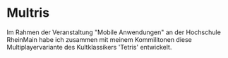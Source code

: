 # Multris

Im Rahmen der Veranstaltung "Mobile Anwendungen" an der Hochschule RheinMain habe ich zusammen mit meinem Kommilitonen diese Multiplayervariante des Kultklassikers 'Tetris' entwickelt.

